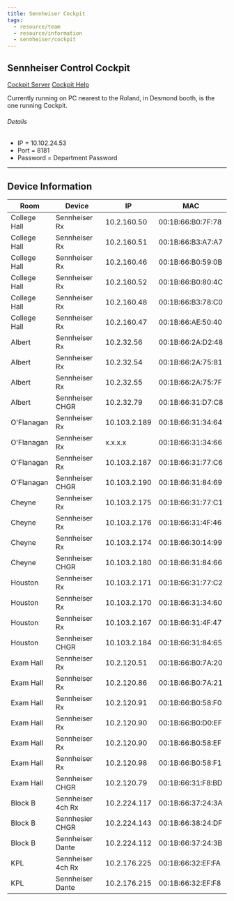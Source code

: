 ```yaml
---
title: Sennheiser Cockpit
tags:
  - resource/team
  - resource/information
  - sennheiser/cockpit
---
```


## Sennheiser Control Cockpit

[Cockpit Server](http://10.102.24.53:8181)
[Cockpit Help](http://10.102.24.53:8181/app/assets/manual/en/index.html)

Currently running on PC nearest to the Roland, in Desmond booth, is the one running Cockpit.

###### Details
- IP = 10.102.24.53
- Port = 8181
- Password = Department Password

---

## Device Information

Room          | Device             | IP           | MAC
------------- | ------------------ | ------------ | -----------------
College Hall  | Sennheiser Rx      | 10.2.160.50  | 00:1B:66:B0:7F:78 
College Hall  | Sennheiser Rx      | 10.2.160.51  | 00:1B:66:B3:A7:A7 
College Hall  | Sennheiser Rx      | 10.2.160.46  | 00:1B:66:B0:59:0B 
College Hall  | Sennheiser Rx      | 10.2.160.52  | 00:1B:66:B0:80:4C 
College Hall  | Sennheiser Rx      | 10.2.160.48  | 00:1B:66:B3:78:C0 
College Hall  | Sennheiser Rx      | 10.2.160.47  | 00:1B:66:AE:50:40 
Albert        | Sennheiser Rx      | 10.2.32.56   | 00:1B:66:2A:D2:48 
Albert        | Sennheiser Rx      | 10.2.32.54   | 00:1B:66:2A:75:81 
Albert        | Sennheiser Rx      | 10.2.32.55   | 00:1B:66:2A:75:7F 
Albert        | Sennheiser CHGR    | 10.2.32.79   | 00:1B:66:31:D7:C8 
O'Flanagan    | Sennheiser Rx      | 10.103.2.189 | 00:1B:66:31:34:64
O'Flanagan    | Sennheiser Rx      | x.x.x.x      | 00:1B:66:31:34:66
O'Flanagan    | Sennheiser Rx      | 10.103.2.187 | 00:1B:66:31:77:C6
O'Flanagan    | Sennheiser CHGR    | 10.103.2.190 | 00:1B:66:31:84:69
Cheyne        | Sennheiser Rx      | 10.103.2.175 | 00:1B:66:31:77:C1
Cheyne        | Sennheiser Rx      | 10.103.2.176 | 00:1B:66:31:4F:46
Cheyne        | Sennheiser Rx      | 10.103.2.174 | 00:1B:66:30:14:99
Cheyne        | Sennheiser CHGR    | 10.103.2.180 | 00:1B:66:31:84:66
Houston       | Sennheiser Rx      | 10.103.2.171 | 00:1B:66:31:77:C2
Houston       | Sennheiser Rx      | 10.103.2.170 | 00:1B:66:31:34:60
Houston       | Sennheiser Rx      | 10.103.2.167 | 00:1B:66:31:4F:47
Houston       | Sennheiser CHGR    | 10.103.2.184 | 00:1B:66:31:84:65
Exam Hall     | Sennheiser Rx      | 10.2.120.51  | 00:1B:66:B0:7A:20
Exam Hall     | Sennheiser Rx      | 10.2.120.86  | 00:1B:66:B0:7A:21
Exam Hall     | Sennheiser Rx      | 10.2.120.91  | 00:1B:66:B0:58:F0
Exam Hall     | Sennheiser Rx      | 10.2.120.90  | 00:1B:66:B0:D0:EF
Exam Hall     | Sennheiser Rx      | 10.2.120.90  | 00:1B:66:B0:58:EF
Exam Hall     | Sennheiser Rx      | 10.2.120.98  | 00:1B:66:B0:58:F1
Exam Hall     | Sennheiser CHGR    | 10.2.120.79  | 00:1B:66:31:F8:BD
Block B       | Sennheiser 4ch Rx  | 10.2.224.117 | 00:1B:66:37:24:3A
Block B       | Sennhesier CHGR    | 10.2.224.143 | 00:1B:66:38:24:DF
Block B       | Sennheiser Dante   | 10.2.224.112 | 00:1B:66:37:24:3B
KPL           | Sennheiser 4ch Rx  | 10.2.176.225 | 00:1B:66:32:EF:FA
KPL           | Sennheiser Dante   | 10.2.176.215 | 00:1B:66:32:EF:F8